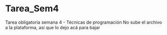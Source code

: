 # Tarea_Sem4
Tarea obligatoria semana 4 - Técnicas de programación
No sube el archivo a la plataforma, así que lo dejo acá para bajar
